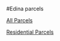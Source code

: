 #Edina parcels

[All Parcels](./docs/Edina_Parcels.html)

[Residential Parcels](./docs/Edina_Residential_Parcels.html)
